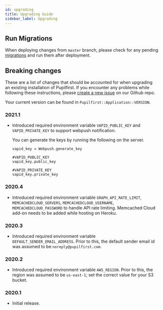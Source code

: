 ```yaml
---
id: upgrading
title: Upgrading Guide
sidebar_label: Upgrading
---
```


## Run Migrations

When deploying changes from `master` branch, please check for any pending [migrations](https://edgeguides.rubyonrails.org/active_record_migrations.html)
and run them after deployment.

## Breaking changes

These are a list of changes that should be accounted for when upgrading an existing installation of Pupilfirst. If you
encounter any problems while following these instructions, please [create a new issue](https://github.com/pupilfirst/pupilfirst/issues/new)
on our Github repo.

Your current version can be found in `Pupilfirst::Application::VERSION`.

### 2021.1
- Introduced required environment variable `VAPID_PUBLIC_KEY` and `VAPID_PRIVATE_KEY` to support
  webpush notification.

  You can generate the keys by running the following on the server.

  ```
  vapid_key = Webpush.generate_key

  #VAPID_PUBLIC_KEY
  vapid_key.public_key

  #VAPID_PRIVATE_KEY
  vapid_key.private_key
  ```

### 2020.4

- Introduced required environment variable `GRAPH_API_RATE_LIMIT`, `MEMCACHEDCLOUD_SERVERS`, `MEMCACHEDCLOUD_USERNAME`,
  `MEMCACHEDCLOUD_PASSWORD` to handle API rate limiting. Memcached Cloud add-on needs to be added while hosting on Heroku.

### 2020.3

- Introduced required environment variable `DEFAULT_SENDER_EMAIL_ADDRESS`. Prior to this, the default sender email id
  was assumed to be `noreply@pupilfirst.com`.

### 2020.2

- Introduced required environment variable `AWS_REGION`. Prior to this, the region was assumed to be `us-east-1`; set
  the correct value for your S3 bucket.

### 2020.1

- Initial release.

